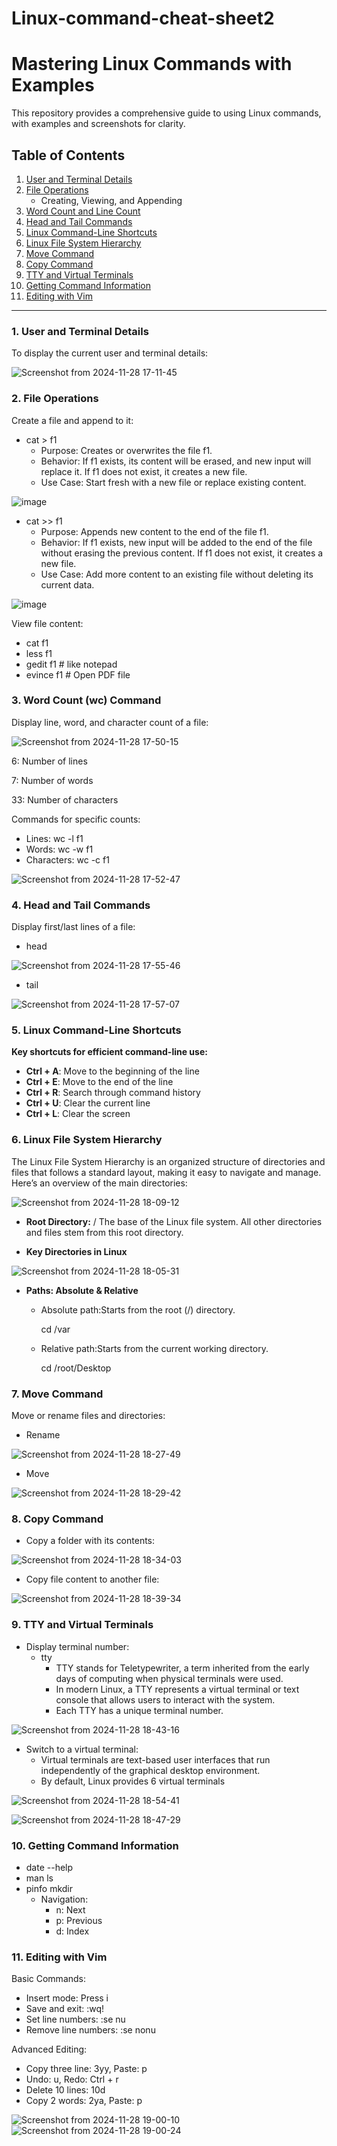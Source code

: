 # Linux-command-cheat-sheet2
# Mastering Linux Commands with Examples

This repository provides a comprehensive guide to using Linux commands, with examples and screenshots for clarity.

## Table of Contents
1. [User and Terminal Details](#1-user-and-terminal-details)
2. [File Operations](#2-file-operations)
   - Creating, Viewing, and Appending
3. [Word Count and Line Count](#3-word-count-line-count)
4. [Head and Tail Commands](#4-head-and-tail-commands)
5. [Linux Command-Line Shortcuts](#5-linux-command-line-shortcuts)
6. [Linux File System Hierarchy](#6-linux-file-system-hierachy)
7. [Move Command](#7-move-command)
8. [Copy Command](#8-copy-command)
9. [TTY and Virtual Terminals](#9-tty-and-vartual-terminals)
10. [Getting Command Information](#10-getting-command-information)
11. [Editing with Vim](#11-editing-with-vim)

---

### 1. User and Terminal Details
To display the current user and terminal details:

![Screenshot from 2024-11-28 17-11-45](https://github.com/user-attachments/assets/b11c50cc-3afb-4e0f-8f6a-1c87731b845c)


### 2. File Operations
Create a file and append to it:
- cat > f1
   - Purpose: Creates or overwrites the file f1.
   - Behavior:
      If f1 exists, its content will be erased, and new input will replace it.
      If f1 does not exist, it creates a new file.
   - Use Case: Start fresh with a new file or replace existing content.

![image](https://github.com/user-attachments/assets/5f8e4dca-2c67-4b49-a14e-9d32a354b9ad)

- cat >> f1
   - Purpose: Appends new content to the end of the file f1.
   - Behavior:
      If f1 exists, new input will be added to the end of the file without erasing the previous content.
      If f1 does not exist, it creates a new file.
   - Use Case: Add more content to an existing file without deleting its current data.

![image](https://github.com/user-attachments/assets/7086bc1d-bdd0-45e0-a7a0-05936c22d56a)

View file content:
- cat f1
- less f1
- gedit f1    # like notepad
- evince f1   # Open PDF file


### 3. Word Count (wc) Command
Display line, word, and character count of a file:

![Screenshot from 2024-11-28 17-50-15](https://github.com/user-attachments/assets/840608fb-29b7-4c48-a3c8-57b8be254f61)

6: Number of lines

7: Number of words

33: Number of characters

Commands for specific counts:
- Lines: wc -l f1
- Words: wc -w f1
- Characters: wc -c f1

![Screenshot from 2024-11-28 17-52-47](https://github.com/user-attachments/assets/3c6cb631-54a5-439e-9fe4-287df8022465)

### 4. Head and Tail Commands
Display first/last lines of a file:
- head

![Screenshot from 2024-11-28 17-55-46](https://github.com/user-attachments/assets/6c07b64f-38dd-4bd1-99e9-734fc524b703)

- tail

![Screenshot from 2024-11-28 17-57-07](https://github.com/user-attachments/assets/f857f9ec-ed41-4e33-9670-072133d59637)

### 5. Linux Command-Line Shortcuts
**Key shortcuts for efficient command-line use:**
- **Ctrl + A**: Move to the beginning of the line
- **Ctrl + E**: Move to the end of the line
- **Ctrl + R**: Search through command history
- **Ctrl + U**: Clear the current line
- **Ctrl + L**: Clear the screen

### 6. Linux File System Hierarchy
The Linux File System Hierarchy is an organized structure of directories and files that follows a standard layout, making it easy to navigate and manage. Here’s an overview of the main directories:

![Screenshot from 2024-11-28 18-09-12](https://github.com/user-attachments/assets/c9fe0a94-3bf2-4b2c-9d3a-4d7468bb47ce)

- **Root Directory:** /
The base of the Linux file system. All other directories and files stem from this root directory.

- **Key Directories in Linux**

![Screenshot from 2024-11-28 18-05-31](https://github.com/user-attachments/assets/b99a466b-a171-45ed-88ae-0926311e2acc)

- **Paths: Absolute & Relative**
  - Absolute path:Starts from the root (/) directory.

     cd /var
    
  - Relative path:Starts from the current working directory.

    cd /root/Desktop


### 7. Move Command
Move or rename files and directories:
- Rename

![Screenshot from 2024-11-28 18-27-49](https://github.com/user-attachments/assets/4dfcca43-6370-4619-a69c-dfc85a4dfb35)

- Move

![Screenshot from 2024-11-28 18-29-42](https://github.com/user-attachments/assets/0dae017f-f825-446a-bd45-815d6f71aa3c)


### 8. Copy Command
- Copy a folder with its contents:

![Screenshot from 2024-11-28 18-34-03](https://github.com/user-attachments/assets/1d717cd2-f9a3-4daa-93d8-bbd50e3fc295)

- Copy file content to another file:

![Screenshot from 2024-11-28 18-39-34](https://github.com/user-attachments/assets/8e749b4b-ce1d-4c9f-882c-0ab8c6c716ff)

### 9. TTY and Virtual Terminals
- Display terminal number:
   - tty
     - TTY stands for Teletypewriter, a term inherited from the early days of computing when physical terminals were used.
     - In modern Linux, a TTY represents a virtual terminal or text console that allows users to interact with the system.
     - Each TTY has a unique terminal number.

![Screenshot from 2024-11-28 18-43-16](https://github.com/user-attachments/assets/190d5613-75f8-4b6f-af0c-25a3cb105c30)


- Switch to a virtual terminal:
     - Virtual terminals are text-based user interfaces that run independently of the graphical desktop environment.
     - By default, Linux provides 6 virtual terminals  

![Screenshot from 2024-11-28 18-54-41](https://github.com/user-attachments/assets/27ace7ca-6a48-4c12-8804-d10fe37b4008)

![Screenshot from 2024-11-28 18-47-29](https://github.com/user-attachments/assets/c6fcb97b-754d-4860-a0e6-4f6c930b7559)


### 10. Getting Command Information

- date --help
- man ls
- pinfo mkdir
   - Navigation:
      - n: Next
      - p: Previous
      - d: Index

### 11. Editing with Vim
Basic Commands:
- Insert mode: Press i
- Save and exit: :wq!
- Set line numbers: :se nu
- Remove line numbers: :se nonu

Advanced Editing:
- Copy three line: 3yy, Paste: p
- Undo: u, Redo: Ctrl + r
- Delete 10 lines: 10d
- Copy 2 words: 2ya, Paste: p

![Screenshot from 2024-11-28 19-00-10](https://github.com/user-attachments/assets/2ee299b1-df1a-42bd-b1a6-2b575875cc91)
![Screenshot from 2024-11-28 19-00-24](https://github.com/user-attachments/assets/29664cc1-eb84-4da1-a7cc-e5c0adbf9b80)



